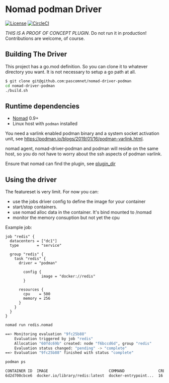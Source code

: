 Nomad podman Driver
==================


[![License](https://img.shields.io/badge/License-Apache%202.0-blue.svg)](https://github.com/pascomnet/nomad-driver-podman/blob/master/LICENSE)
[![CircleCI](https://circleci.com/gh/pascomnet/nomad-driver-podman.svg?style=shield)](https://circleci.com/gh/pascomnet/nomad-driver-podman)


*THIS IS A PROOF OF CONCEPT PLUGIN*. Do not run it in production!
Contributions are welcome, of course.

## Building The Driver

This project has a go.mod definition. So you can clone it to whatever directory you want.
It is not necessary to setup a go path at all.

```sh
$ git clone git@github.com:pascomnet/nomad-driver-podman
cd nomad-driver-podman
./build.sh
```

## Runtime dependencies

- [Nomad](https://www.nomadproject.io/downloads.html) 0.9+
- Linux host with `podman` installed

You need a varlink enabled podman binary and a system socket activation unit,
see https://podman.io/blogs/2019/01/16/podman-varlink.html. 

nomad agent, nomad-driver-podman and podman will reside on the same host, so you 
do not have to worry about the ssh aspects of podman varlink.

Ensure that nomad can find the plugin, see [plugin_dir](https://www.nomadproject.io/docs/configuration/index.html#plugin_dir)

## Using the driver

The featureset is very limit. 
For now you can:

* use the jobs driver config to define the image for your container
* start/stop containers. 
* use nomad alloc data in the container. It's bind mounted to /nomad
* monitor the memory consuption but not yet the cpu

Example job:

```
job "redis" {
  datacenters = ["dc1"]
  type        = "service"

  group "redis" {
    task "redis" {
      driver = "podman"

        config {
                image = "docker://redis"
        }

      resources {
        cpu    = 500
        memory = 256
      }
    }
  }
}
```

```sh
nomad run redis.nomad

==> Monitoring evaluation "9fc25b88"
    Evaluation triggered by job "redis"
    Allocation "60fdc69b" created: node "f6bccd6d", group "redis"
    Evaluation status changed: "pending" -> "complete"
==> Evaluation "9fc25b88" finished with status "complete"

podman ps

CONTAINER ID  IMAGE                           COMMAND               CREATED         STATUS             PORTS  NAMES                                                                              
6d2d700cbce6  docker.io/library/redis:latest  docker-entrypoint...  16 seconds ago  Up 16 seconds ago         redis-60fdc69b-65cb-8ece-8554-df49321b3462
```
